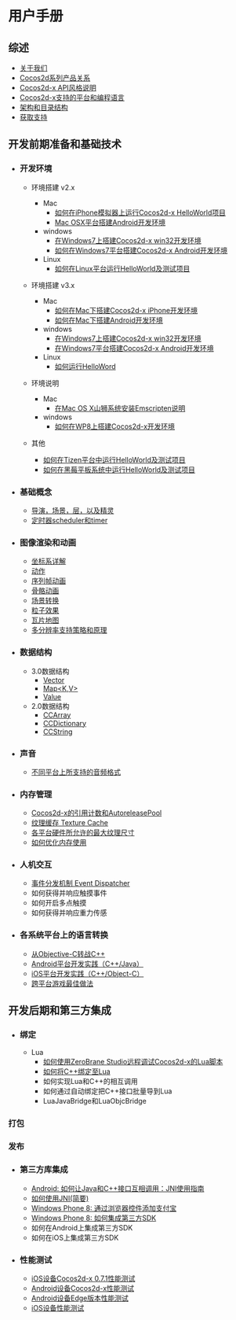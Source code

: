 # 用户手册
## 综述
- [关于我们](../../../manual/framework/native/v3/about/about-us/zh.md)
- [Cocos2d系列产品关系](../../../manual/framework/native/v3/about/relationships-in-cocos2d-family/zh.md)
- [Cocos2d-x API风格说明](../../../manual/framework/native/v3/easy-to-learn-api-style/zh.md)
- [Cocos2d-x支持的平台和编程语言](../../../manual/framework/native/v2/getting-started/supported-platforms-and-programming-languages/zh.md)
- [架构和目录结构](../../../manual/framework/native/v2/getting-started/architecture-and-directory-structure/zh.md)
- [获取支持](../../../manual/framework/native/v3/about/support/zh.md)

## 开发前期准备和基础技术
- ### 开发环境
	- 环境搭建 v2.x
		- Mac 
			- [如何在iPhone模拟器上运行Cocos2d-x HelloWorld项目](../../../manual/framework/native/v2/getting-started/setting-up-development-environments/mac-osx-environment-setup/how-to-run-helloworld-of-cocos2d-x-on-iphone-emulator/zh.md)
			- [Mac OSX平台搭建Android开发环境](../../../manual/framework/native/v2/getting-started/setting-up-development-environments/mac-osx-environment-setup/setting-up-android-development-environment-on-mac-osx/zh.md)
		- windows
			- [在Windows7上搭建Cocos2d-x win32开发环境](../../../manual/framework/native/v2/getting-started/setting-up-development-environments/windows-7-environment-setup/setup-win32-development-environment/zh.md)
			- [如何在Windows7平台搭建Cocos2d-x Android开发环境](../../../manual/framework/native/v2/getting-started/setting-up-development-environments/windows-7-environment-setup/how-to-set-up-the-android-cocos2d-x-development-environment-on-windows7/zh.md)
		- Linux
			- [如何在Linux平台运行HelloWorld及测试项目](../../../manual/framework/native/v2/getting-started/setting-up-development-environments/linux-environment-setup/how-to-run-helloworld-and-tests-on-linux/zh.md)
				
	- 环境搭建 v3.x
		- Mac
			- [如何在Mac下搭建Cocos2d-x iPhone开发环境](../../../manual/framework/native/v3/getting-started/setting-up-development-environments-on-mac-with-xcode/zh.md)
			- [如何在Mac下搭建Android开发环境](../../../manual/framework/native/v3/getting-started/setting-up-development-environments-on-mac-with-eclipse/zh.md )
		- windows
			- [在Windows7上搭建Cocos2d-x win32开发环境](../../../manual/framework/native/v3/getting-started/setting-up-development-environments-on-windows7-with-vs2013/zh.md)
			- [在Windows7平台搭建Cocos2d-x Android开发环境](../../../manual/framework/native/v3/getting-started/setting-up-development-environments-on-windows7-with-eclipse/zh.md)
		- Linux
			- [如何运行HelloWord](../../../manual/framework/native/v3/getting-started/how-to-run-cpp-tests-on-linux/en.md)
	- 环境说明
		- Mac
			- [在Mac OS X山狮系统安装Emscripten说明](../../../manual/framework/native/v2/getting-started/setting-up-development-environments/mac-osx-environment-setup/setup-emscripten-on-mac_osx-mountain-lion/zh.md)
		- windows
			- [如何在WP8上搭建Cocos2d-x开发环境](../../../manual/framework/native/v2/getting-started/setting-up-development-environments/windows-8-metro-environment-setup/setup-the-cocos2d-x-for-android-in-windows-8-metro/zh.md)
	- 其他
		- [如何在Tizen平台中运行HelloWorld及测试项目](../../../manual/framework/native/v2/getting-started/setting-up-development-environments/tizen-environment-setup/zh.md)
		- [如何在黑莓平板系统中运行HelloWorld及测试项目](../../../manual/framework/native/v2/getting-started/setting-up-development-environments/blackberry-environment-setup/how-to-run-helloworld-and-tests-on-blackberry-tablet-OS/zh.md)

- ### 基础概念
	- [导演，场景，层，以及精灵](../../../manual/framework/native/v2/basic-concepts/director-scene-layer-and-sprite/zh.md)
	- [定时器scheduler和timer](../../../manual/framework/native/v2/basic-concepts/scheduler-and-timer/zh.md)

- ### 图像渲染和动画
	- [坐标系详解](../../../manual/framework/native/v2/graphic/coordinate-system/zh.md)
	- [动作](../../../manual/framework/native/v2/graphic/action/zh.md)
	- [序列帧动画](../../../manual/framework/native/v2/graphic/flipbook-animation/zh.md)
	- [骨骼动画](../../../manual/framework/native/v2/graphic/skeletal-animation/zh.md)
	- [场景转换](../../../manual/framework/native/v2/graphic/transition/zh.md)
	- [粒子效果](../../../manual/framework/native/v2/graphic/particle/zh.md)
	- [瓦片地图](../../../manual/framework/native/v2/graphic/tiled-map/zh.md)
	- [多分辨率支持策略和原理](../../../manual/framework/native/v2/graphic/multi-resolution/zh.md)

- ### 数据结构
	- 3.0数据结构
		- [Vector<T>](../../../manual/framework/native/v3/data-structure/vector/zh.md)
		- [Map<K,V>](../../../manual/framework/native/v3/data-structure/map/zh.md)
		- [Value](../../../manual/framework/native/v3/data-structure/value/zh.md)
	- 2.0数据结构
		- [CCArray](../../../manual/framework/native/v2/basic-concepts/data-structure/array/zh.md)	
		- [CCDictionary](../../../manual/framework/native/v2/basic-concepts/data-structure/dictionary/zh.md)
		- [CCString](../../../manual/framework/native/v2/basic-concepts/data-structure/string/zh.md)

- ### 声音
	- [不同平台上所支持的音频格式](../../../manual/framework/native/v2/audio/audio-formats/zh.md)

- ### 内存管理
	- [Cocos2d-x的引用计数和AutoreleasePool](../../../manual/framework/native/v2/memory/refcount-autoreleasepool/zh.md)
	- [纹理缓存 Texture Cache](../../../manual/framework/native/v2/memory/texture-cache/zh.md)
	- [各平台硬件所允许的最大纹理尺寸](../../../manual/framework/native/v2/memory/max-texture-size/zh.md)
	- [如何优化内存使用](../../../manual/framework/native/v2/optimizations/how-to-optimise-memory-usage/zh.md)

- ### 人机交互
	- [事件分发机制 Event Dispatcher](../../../manual/framework/native/v3/event-dispatcher/zh.md)
	- 如何获得并响应触摸事件
	- 如何开启多点触摸
	- 如何获得并响应重力传感

- ### 各系统平台上的语言转换
	- [从Objective-C转战C++](../../../manual/framework/native/v2/scripting-and-translating-between-programming-languages/for-c++-programmers/moving-from-objective-c-to-c++/zh.md)
	- [Android平台开发实践（C++/Java）](../../../manual/framework/native/v2/scripting-and-translating-between-programming-languages/easy-ndk/how-to-work-on-android-C++-Java/zh.md)
	- [iOS平台开发实践（C++/Object-C）](../../../manual/framework/native/v2/scripting-and-translating-between-programming-languages/easy-ndk/how-to-work-on-ios-C++-and-objective-c/zh.md)
	- [跨平台游戏最佳做法](../../../manual/framework/native/v2/optimizations/best-practice-of-cross-platform-games/zh.md)
	    
## 开发后期和第三方集成
- ### 绑定
	- Lua
		- [如何使用ZeroBrane Studio远程调试Cocos2d-x的Lua脚本](../../../manual/framework/native/v2/lua/lua-remote-debug-via-zerobrane/zh.md)
		- [如何将C++绑定至Lua](../../../manual/framework/native/v2/scripting-and-translating-between-programming-languages/lua-binding/how-to-bind-c++-to-lua/zh.md)
		- 如何实现Lua和C++的相互调用
		- 如何通过自动绑定把C++接口批量导到Lua
		- LuaJavaBridge和LuaObjcBridge


### 打包
### 发布
- ### 第三方库集成
	- [Android: 如何让Java和C++接口互相调用：JNI使用指南](../../../manual/framework/native/v2/sdk-integration/android-jni/zh.md)
	- [如何使用JNI(简要)](../../../manual/framework/native/v2/scripting-and-translating-between-programming-languages/for-c++-programmers/how-to-use-jni/zh.md)
	- [Windows Phone 8: 通过浏览器控件添加支付宝](../../../manual/framework/native/v2/sdk-integration/wp8-webbrowser/zh.md)
	- [Windows Phone 8: 如何集成第三方SDK](../../../manual/framework/native/v2/sdk-integration/wp8-thirdSDK/zh.md)
	- 如何在Android上集成第三方SDK
	- 如何在iOS上集成第三方SDK

- ### 性能测试
	- [iOS设备Cocos2d-x 0.7.1性能测试](../../../manual/framework/native/v2/benchmark-reports/performace-test-of-cocos2d-x-071-on-iod-devices/zh.md)
	- [Android设备Cocos2d-x性能测试](../../../manual/framework/native/v2/benchmark-reports/performance-test-of-cocos2d-x-on-android-devices/zh.md)
	- [Android设备Edge版本性能测试](../../../manual/framework/native/v2/benchmark-reports/performance-test-of-edge-version-on-android-devices/zh.md)
	- [iOS设备性能测试](../../../manual/framework/native/v2/benchmark-reports/performance-test-of-edge-version-on-ios-devices/zh.md)
